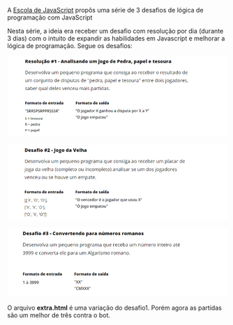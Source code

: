 A [Escola de JavaScript](https://escoladejavascript.com/) propôs uma série de 3 desafios de 
lógica de programação com JavaScript

Nesta série, a ideia era receber um desafio com resolução por dia (durante 3 dias) com o intuito de 
expandir as habilidades em Javascript e melhorar a lógica de programação. Segue os desafios:

![](desafio1.png)

![](desafio2.png)

![](desafio3.png)

O arquivo **extra.html** é uma variação do desafio1. 
Porém agora as partidas são um melhor de três contra o bot. 



